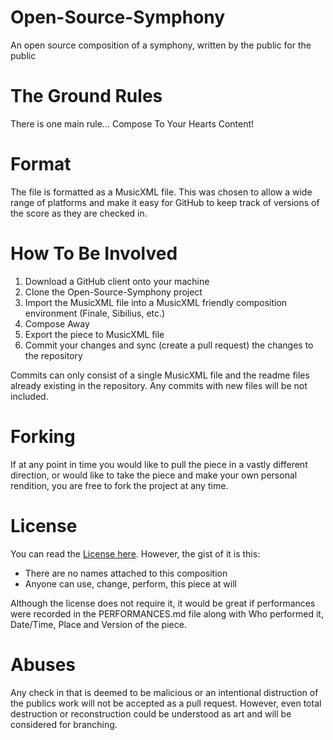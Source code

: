 # Open-Source-Symphony
An open source composition of a symphony, written by the public for the public

# The Ground Rules
There is one main rule... Compose To Your Hearts Content!

# Format
The file is formatted as a MusicXML file. This was chosen to allow a wide range of platforms and make it easy for GitHub to keep track of versions of the score as they are checked in.

# How To Be Involved
1. Download a GitHub client onto your machine
2. Clone the Open-Source-Symphony project
3. Import the MusicXML file into a MusicXML friendly composition environment (Finale, Sibilius, etc.)
4. Compose Away
5. Export the piece to MusicXML file
6. Commit your changes and sync (create a pull request) the changes to the repository

Commits can only consist of a single MusicXML file and the readme files already existing in the repository. Any commits with new files will be not included.

# Forking
If at any point in time you would like to pull the piece in a vastly
different direction, or would like to take the piece and make your
own personal rendition, you are free to fork the project at any time.

# License
You can read the [License here](LICENSE). However, the gist of it is this: 
- There are no names attached to this composition
- Anyone can use, change, perform, this piece at will

Although the license does not require it, it would be great if performances
were recorded in the PERFORMANCES.md file along with Who performed it, Date/Time, 
Place and Version of the piece.

# Abuses
Any check in that is deemed to be malicious or an intentional distruction
of the publics work will not be accepted as a pull request. However, even
total destruction or reconstruction could be understood as art and will be 
considered for branching.
